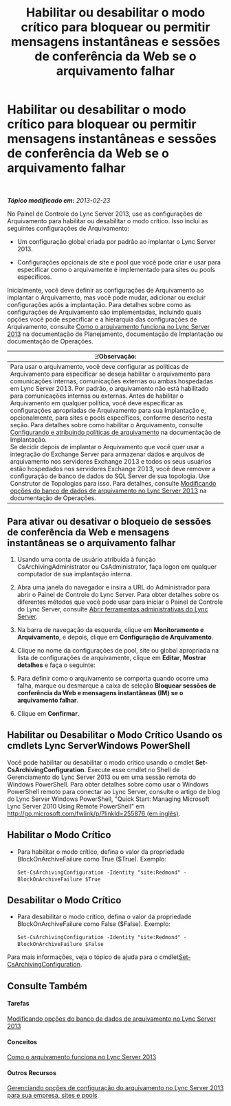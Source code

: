 ﻿---
title: Habilitar ou desabilitar o modo crítico para bloquear ou permitir mensagens instantâneas e sessões de conferência da Web se o arquivamento falhar
TOCTitle: Habilitar ou desabilitar o modo crítico para bloquear ou permitir mensagens instantâneas e sessões de conferência da Web se o arquivamento falhar
ms:assetid: fafdcd2e-b778-4ed5-a25f-09208aa3b699
ms:mtpsurl: https://technet.microsoft.com/pt-br/library/Gg182609(v=OCS.15)
ms:contentKeyID: 49308683
ms.date: 05/19/2016
mtps_version: v=OCS.15
ms.translationtype: HT
---

# Habilitar ou desabilitar o modo crítico para bloquear ou permitir mensagens instantâneas e sessões de conferência da Web se o arquivamento falhar

 

_**Tópico modificado em:** 2013-02-23_

No Painel de Controle do Lync Server 2013, use as configurações de Arquivamento para habilitar ou desabilitar o modo crítico. Isso inclui as seguintes configurações de Arquivamento:

  - Um configuração global criada por padrão ao implantar o Lync Server 2013.

  - Configurações opcionais de site e pool que você pode criar e usar para especificar como o arquivamente é implementado para sites ou pools específicos.

Inicialmente, você deve definir as configurações de Arquivamento ao implantar o Arquivamento, mas você pode mudar, adicionar ou excluir configurações após a implantação. Para detalhes sobre como as configurações de Arquivamento são implementadas, incluindo quais opções você pode especificar e a hierarquia das configurações de Arquivamento, consulte [Como o arquivamento funciona no Lync Server 2013](lync-server-2013-how-archiving-works.md) na documentação de Planejamento, documentação de Implantação ou documentação de Operações.

<table>
<thead>
<tr class="header">
<th><img src="images/Gg425756.note(OCS.15).gif" title="note" alt="note" />Observação:</th>
</tr>
</thead>
<tbody>
<tr class="odd">
<td>Para usar o arquivamento, você deve configurar as políticas de Arquivamento para especificar se deseja habilitar o arquivamento para comunicações internas, comunicações externas ou ambas hospedadas em Lync Server 2013. Por padrão, o arquivamento não está habilitado para comunicações internas ou externas. Antes de habilitar o Arquivamento em qualquer política, você deve especificar as configurações apropriadas de Arquivamento para sua Implantação e, opcionalmente, para sites e pools específicos, conforme descrito nesta seção. Para detalhes sobre como habilitar o Arquivamento, consulte <a href="lync-server-2013-configuring-and-assigning-archiving-policies.md">Configurando e atribuindo políticas de arquivamento</a> na documentação de Implantação.<br />
Se decidir depois de implantar o Arquivamento que você quer usar a integração do Exchange Server para armazenar dados e arquivos de arquivamento nos servidores Exchange 2013 e todos os seus usuários estão hospedados nos servidores Exchange 2013, você deve remover a configuração de banco de dados do SQL Server de sua topologia. Use Construtor de Topologias para isso. Para detalhes, consulte <a href="lync-server-2013-changing-archiving-database-options.md">Modificando opções do banco de dados de arquivamento no Lync Server 2013</a> na documentação de Operações.</td>
</tr>
</tbody>
</table>


## Para ativar ou desativar o bloqueio de sessões de conferência da Web e mensagens instantâneas se o arquivamento falhar

1.  Usando uma conta de usuário atribuída à função CsArchivingAdministrator ou CsAdministrator, faça logon em qualquer computador de sua implantação interna.

2.  Abra uma janela do navegador e insira a URL do Administrador para abrir o Painel de Controle do Lync Server. Para obter detalhes sobre os diferentes métodos que você pode usar para iniciar o Painel de Controle do Lync Server, consulte [Abrir ferramentas administrativas do Lync Server](lync-server-2013-open-lync-server-administrative-tools.md).

3.  Na barra de navegação da esquerda, clique em **Monitoramento e Arquivamento**, e depois, clique em **Configuração de Arquivamento**.

4.  Clique no nome da configurações de pool, site ou global apropriada na lista de configurações de arquivamente, clique em **Editar**, **Mostrar detalhes** e faça o seguinte:

5.  Para definir como o arquivamento se comporta quando ocorre uma falha, marque ou desmarque a caixa de seleção **Bloquear sessões de conferência da Web e mensagens instantâneas (IM) se o arquivamento falhar**.

6.  Clique em **Confirmar**.

## Habilitar ou Desabilitar o Modo Crítico Usando os cmdlets Lync ServerWindows PowerShell

Você pode habilitar ou desabilitar o modo crítico usando o cmdlet **Set-CsArchivingConfiguration**. Execute esse cmdlet no Shell de Gerenciamento do Lync Server 2013 ou em uma sessão remota do Windows PowerShell. Para obter detalhes sobre como usar o Windows PowerShell remoto para conectar ao Lync Server, consulte o artigo de blog do Lync Server Windows PowerShell, "Quick Start: Managing Microsoft Lync Server 2010 Using Remote PowerShell" em [http://go.microsoft.com/fwlink/p/?linkId=255876 (em inglês)](http://go.microsoft.com/fwlink/p/?linkid=255876).

## Habilitar o Modo Crítico

  - Para habilitar o modo crítico, defina o valor da propriedade BlockOnArchiveFailure como True ($True). Exemplo:
    
        Set-CsArchivingConfiguration -Identity "site:Redmond" -BlockOnArchiveFailure $True

## Desabilitar o Modo Crítico

  - Para desabilitar o modo crítico, defina o valor da propriedade BlockOnArchiveFailure como False ($False). Exemplo:
    
        Set-CsArchivingConfiguration -Identity "site:Redmond" -BlockOnArchiveFailure $False

Para mais informações, veja o tópico de ajuda para o cmdlet[Set-CsArchivingConfiguration](set-csarchivingconfiguration.md).

## Consulte Também

#### Tarefas

[Modificando opções do banco de dados de arquivamento no Lync Server 2013](lync-server-2013-changing-archiving-database-options.md)  

#### Conceitos

[Como o arquivamento funciona no Lync Server 2013](lync-server-2013-how-archiving-works.md)  

#### Outros Recursos

[Gerenciando opções de configuração do arquivamento no Lync Server 2013 para sua empresa, sites e pools](lync-server-2013-managing-archiving-configuration-options-for-your-organization-sites-and-pools.md)

